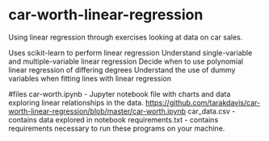 # car-worth-linear-regression
Using linear regression through exercises looking at data on car sales.

Uses scikit-learn to perform linear regression
Understand single-variable and multiple-variable linear regression
Decide when to use polynomial linear regression of differing degrees
Understand the use of dummy variables when fitting lines with linear regression

#files
car-worth.ipynb - Jupyter notebook file with charts and data exploring linear relationships in the data.    https://github.com/tarakdavis/car-worth-linear-regression/blob/master/car-worth.ipynb
car_data.csv - contains data explored in notebook
requirements.txt - contains requirements necessary to run these programs on your machine.
